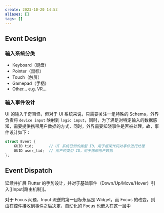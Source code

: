 ```yaml
---
create: 2023-10-20 14:53
aliases: []
tags: []
---
```

## Event Design
### 输入系统分类
- Keyboard（键盘）
- Pointer（鼠标）
- Touch（触屏）
- Gamepad（手柄）
- Other... e.g. VR...
### 输入事件设计
UI 的输入千奇百怪，但对于 UI 系统来说，只需要关注一组特殊的 Schema，外界负责将 `device input` 映射到 `logic input`，同时，为了满足对特定输入的数据感知，需要提供携带用户数据的方式，同时，外界需要知晓事件是否被处理。故，事件设计如下：
```cpp
struct Event {
	GUID tid;       // UI 系统已知的类型 ID，用于框架代码对事件进行处理
	GUID user_tid;  // 用户的类型 ID，用于携带用户数据
};
```

## Event Dispatch
延续并扩展 Flutter 的手势设计，并对于基础事件（Down/Up/Move/Hover）引入[[Input|路由机制]]。

对于 Focus 问题，Input 流送的第一目标永远是 Widget，而 Focus 的改变，则由在控件接收到事件之后决定，自动化的 Focus 也嵌入在这一层中